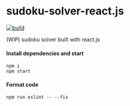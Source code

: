 # sudoku-solver-react.js

[![build](https://github.com/wilmol/sudoku-solver-react.js/workflows/build/badge.svg?event=push)](https://github.com/wilmol/sudoku-solver-react.js/actions?query=workflow%3Abuild)

(WIP) sudoku solver built with react.js

#### Install dependencies and start
```
npm i
npm start
```

#### Format code
```
npm run eslint -- --fix
```
